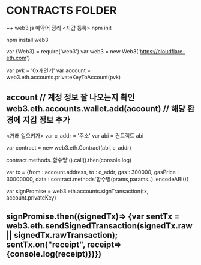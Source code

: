 # CONTRACTS FOLDER


++ web3.js 예약어 정리
<지갑 등록>
npm init 

npm install web3

var {Web3} = require('web3')
var web3 = new Web3('https://cloudflare-eth.com')

var pvk = '0x개인키'
var account = web3.eth.accounts.privateKeyToAccount(pvk)

account // 계정 정보 잘 나오는지 확인
web3.eth.accounts.wallet.add(account) // 해당 환경에 지갑 정보 추가
----------------------------------------------------------------------
<거래 일으키가>
var c_addr = '주소'
var abi = 컨트랙트 abi

var contract = new web3.eth.Contract(abi, c_addr)

contract.methods.'함수명'().call().then(console.log)

var tx = {from : account.address, to : c_addr, gas : 300000, gasPrice : 30000000, data : contract.methods'함수명(prams,params..)'.encodeABI()}

var signPromise = web3.eth.accounts.signTransaction(tx, account.privateKey)

signPromise.then((signedTx)=> {var sentTx = web3.eth.sendSignedTransaction(signedTx.raw || signedTx.rawTransaction); sentTx.on("receipt", receipt=> {console.log(receipt)})})
----------------------------------------------------------------------